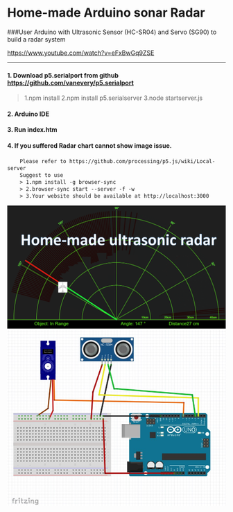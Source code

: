# Home-made Arduino sonar Radar

###User Arduino with Ultrasonic Sensor (HC-SR04) and Servo (SG90) to build a radar system

https://www.youtube.com/watch?v=eFxBwGq9ZSE
* * *
#### 1. Download p5.serialport from github https://github.com/vanevery/p5.serialport
   > 1.npm install
   > 2.npm install p5.serialserver
   > 3.node startserver.js

#### 2. Arduino IDE
#### 3. Run index.htm 
#### 4. If you suffered Radar chart cannot show image issue.
        Please refer to https://github.com/processing/p5.js/wiki/Local-server
        Suggest to use 
        > 1.npm install -g browser-sync
        > 2.browser-sync start --server -f -w
        > 3.Your website should be available at http://localhost:3000
        
![GitHub Logo](https://github.com/pycilin/Arduino_sonar_Radar/blob/master/github_radar.png)
![GitHub Logo](https://github.com/pycilin/Arduino_sonar_Radar/blob/master/wiring.jpg)
